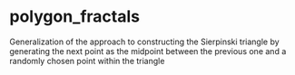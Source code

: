 # polygon_fractals
Generalization of the approach to constructing the Sierpinski triangle by generating the next point as the midpoint between the previous one and a randomly chosen point within the triangle

